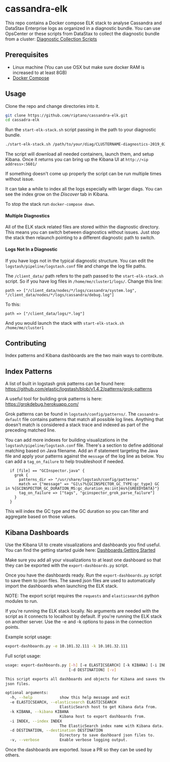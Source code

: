 # cassandra-elk
This repo contains a Docker compose ELK stack to analyse Cassandra and DataStax Enterprise logs as organized in a diagnostic bundle.
You can use OpsCenter or these scripts from DataStax to collect the diagnostic bundle from a cluster:
[Diagnostic Collection Scripts](https://github.com/DataStax-Toolkit/diagnostic-collection)


## Prerequisites

* Linux machine (You can use OSX but make sure docker RAM is increased to at least 8GB)
* [Docker Compose](https://docs.docker.com/compose/install/#install-compose)

## Usage

Clone the repo and change directories into it.
```bash
git clone https://github.com/riptano/cassandra-elk.git
cd cassadra-elk
```

Run the `start-elk-stack.sh` script passing in the path to your diagnostic bundle.
```bash
./start-elk-stack.sh /path/to/your/diag/CLUSTERNAME-diagnostics-2019_02_14_15_37_50_UTC/
```

The script will download all needed containers, launch them, and setup Kibana. Once it returns you can bring up the Kibana UI at `http://<ip address>:5601/`

If something doesn't come up properly the script can be run multiple times without issue.

It can take a while to index all the logs especially with larger diags. You can see the index grow on the *Discover* tab in Kibana.

To stop the stack run `docker-compose down`.

#### Multiple Diagnostics

All of the ELK stack related files are stored within the diagnostic directory. This means you can switch between diagnostics without issues.
Just stop the stack then relaunch pointing to a different diagnostic path to switch.

#### Logs Not In a Diagnostic

If you have logs not in the typical diagnostic structure. You can edit the `logstash/pipeline/logstash.conf` file and change
the log file paths.

The `/client_data/` path refers to the path passed to the `start-elk-stack.sh` script. 
So if you have log files in `/home/me/cluster1/logs/`. Change this line:
```
path => ["/client_data/nodes/*/logs/cassandra/system.log", "/client_data/nodes/*/logs/cassandra/debug.log"]
```

To this:

```
path => ["/client_data/logs/*.log"]
```
And you would launch the stack with `start-elk-stack.sh /home/me/cluster1`


## Contributing

Index patterns and Kibana dashboards are the two main ways to contribute.

## Index Patterns

A list of built in logstash grok patterns can be found here: https://github.com/elastic/logstash/blob/v1.4.2/patterns/grok-patterns

A useful tool for building grok patterns is here: https://grokdebug.herokuapp.com/

Grok patterns can be found in `logstash/config/patterns/`.
The `cassandra-default` file contains patterns that match all possible log lines. Anything that doesn't match is 
considered a stack trace and indexed as part of the preceding matched line.

You can add more indexes for building visualizations in the `logstash/pipeline/logstash.conf` file. 
There's a section to define additional matching based on Java filename.
Add an if statement targeting the Java file and apply your patterns against the `message` of the log line as below.
You can add a `tag_on_failure` to help troubleshoot if needed.
```
  if [file] == "GCInspector.java" {
    grok {
      patterns_dir => "/usr/share/logstash/config/patterns"
      match => {"message" => "G1\s?%{GCINSPECTOR_GC_TYPE:gc_type} GC in %{GCINSPECTOR_GC_DURATION_MS:gc_duration_ms:int}ms%{GREEDYDATA}"}
      tag_on_failure => ["tags", "gcinspector_grok_parse_failure"]
    }
  }
```

This will index the GC type and the GC duration so you can filter and aggregate based on those values.

## Kibana Dashboards

Use the Kibana UI to create visualizations and dashboards you find useful. You can find the getting started guide here: [Dashboards Getting Started](https://www.elastic.co/guide/en/kibana/6.2/dashboard-getting-started.html)

Make sure you add all your visualizations to at least one dashboard so that they can be exported with the `export-dashboards.py` script.

Once you have the dashboards ready. Run the `export-dashboards.py` script to save them to json files.
The saved json files are used to automatically import the dashboards when launching the ELK stack.

NOTE: The export script requires the `requests` and `elasticsearch6` python modules to run.

If you're running the ELK stack locally. No arguments are needed with the script as it connects to localhost by default.
If you're running the ELK stack on another server. Use the -e and -k options to pass in the connection points.

Example script usage:
```bash
export-dashboards.py -e 10.101.32.111 -k 10.101.32.111
```

Full script usage:
```bash
usage: export-dashboards.py [-h] [-e ELASTICSEARCH] [-k KIBANA] [-i INDEX]
                            [-d DESTINATION] [-v]

This script exports all dashboards and objects for Kibana and saves them as
json files.

optional arguments:
  -h, --help            show this help message and exit
  -e ELASTICSEARCH, --elasticsearch ELASTICSEARCH
                        ElasticSearch host to get Kibana data from.
  -k KIBANA, --kibana KIBANA
                        Kibana host to export dashboards from.
  -i INDEX, --index INDEX
                        The ElasticSearch index name with Kibana data.
  -d DESTINATION, --destination DESTINATION
                        Directory to save dashboard json files to.
  -v, --verbose         Enable verbose logging output.

```

Once the dashboards are exported. Issue a PR so they can be used by others.
